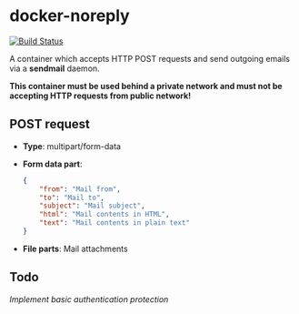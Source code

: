 # docker-noreply
[![Build Status](https://www.travis-ci.com/libresquare/docker-noreply.svg?token=PqmqhRTFtxkWgs8tNyLd&branch=main)](https://www.travis-ci.com/libresquare/docker-noreply)

A container which accepts HTTP POST requests and send outgoing emails via a **sendmail** daemon.

**This container must be used behind a private network and must not be accepting HTTP requests from public network!**

## POST request

- **Type**: multipart/form-data

- **Form data part**:
    ```json
    {
        "from": "Mail from",
        "to": "Mail to",
        "subject": "Mail subject",
        "html": "Mail contents in HTML",
        "text": "Mail contents in plain text"
    }
    ```
- **File parts**: Mail attachments

## Todo
*Implement basic authentication protection*
